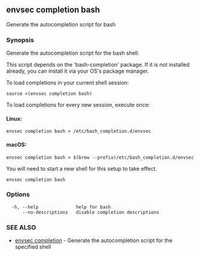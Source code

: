 ## envsec completion bash

Generate the autocompletion script for bash

### Synopsis

Generate the autocompletion script for the bash shell.

This script depends on the 'bash-completion' package.
If it is not installed already, you can install it via your OS's package manager.

To load completions in your current shell session:

	source <(envsec completion bash)

To load completions for every new session, execute once:

#### Linux:

	envsec completion bash > /etc/bash_completion.d/envsec

#### macOS:

	envsec completion bash > $(brew --prefix)/etc/bash_completion.d/envsec

You will need to start a new shell for this setup to take effect.


```
envsec completion bash
```

### Options

```
  -h, --help              help for bash
      --no-descriptions   disable completion descriptions
```

### SEE ALSO

* [envsec completion](envsec_completion.md)	 - Generate the autocompletion script for the specified shell

